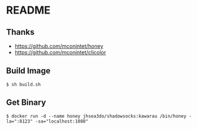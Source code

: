 # README

## Thanks

- https://github.com/mconintet/honey
- https://github.com/mconintet/clicolor

## Build Image

```shell
$ sh build.sh
```

## Get Binary

```shell
$ docker run -d --name honey jhsea3do/shadowsocks:kawarau /bin/honey -la=":8123" -sa="localhost:1080"
```
